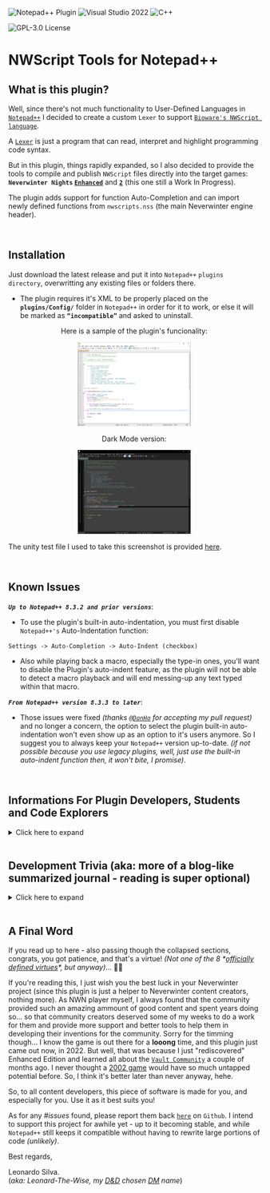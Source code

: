 ![Notepad++ Plugin](https://img.shields.io/badge/Notepad++-Plugin-green.svg?&logo=notepad%2B%2B) ![Visual Studio 2022](https://img.shields.io/badge/Visual%20Studio-2022-blue?logo=visual-studio) ![C++](https://img.shields.io/badge/c++-red.svg?&logo=c%2B%2B)

![GPL-3.0 License](https://img.shields.io/badge/License-GPL%20v3-green)

# NWScript Tools for Notepad++ 

## What is this plugin?

Well, since there's not much functionality to User-Defined Languages in [`Notepad++`](https://notepad-plus-plus.org/) I decided to create a custom `Lexer` to support [`Bioware's NWScript language`](https://en.wikipedia.org/wiki/NWScript).

A [`Lexer`](https://en.wikipedia.org/wiki/Lexical_analysis) is just a program that can read, interpret and highlight programming code syntax.

But in this plugin, things rapidly expanded, so I also decided to provide the tools to compile and publish `NWScript` files directly into the target games: **`Neverwinter Nights` [`Enhanced`](https://www.beamdog.com/games/neverwinter-nights-enhanced/)** and **[`2`](https://dnd.wizards.com/products/digital-games/pcmac/neverwinter-nights-2-complete)** (this one still a Work In Progress).

The plugin adds support for function Auto-Completion and can import newly defined functions from `nwscripts.nss` (the main Neverwinter engine header).

<br>

## Installation

Just download the latest release and put it into `Notepad++` `plugins directory`, overwritting any existing files or folders there.

-   The plugin requires it's XML to be properly placed on the **`plugins/Config/`** folder in `Notepad++` in order for it to work, or else it will be marked as **`“incompatible”`** and asked to uninstall.

<p align="center">Here is a sample of the plugin's funcionality:</p>
<p align="center"><img src="https://github.com/Leonard-The-Wise/NWScript-Npp/blob/master/Media/Sample-Colorization.jpg" width="45%" height="45%"></p>

<p align="center">Dark Mode version:</p>
<p align="center"><img src="https://github.com/Leonard-The-Wise/NWScript-Npp/blob/master/Media/Sample-Colorization-DarkMode.jpg" width="45%" height="45%"></p>

The unity test file I used to take this screenshot is provided [here](Media/UnityTest.nss).

<br>

## Known Issues

***`Up to Notepad++ 8.3.2 and prior versions`***:

-   To use the plugin's built-in auto-indentation, you must first disable `Notepad++'s` Auto-Indentation function:
```
Settings -> Auto-Completion -> Auto-Indent (checkbox)
```

-   Also while playing back a macro, especially the type-in ones, you'll want to disable the Plugin's auto-indent feature, as the plugin will not be able to detect a macro playback and will end messing-up any text typed within that macro.

***`From Notepad++ version 8.3.3 to later`***:

-   Those issues were fixed *(thanks [`@DonHo`](https://github.com/donho) for accepting my pull request)* and no longer a concern, the option to select the plugin built-in auto-indentation won't even show up as an option to it's users anymore. So I suggest you to always keep your `Notepad++` version up-to-date. *(if not possible because you use legacy plugins, well, just use the built-in auto-indent function then, it won't bite, I promise)*.

<br>

## Informations For Plugin Developers, Students and Code Explorers
<details>
<summary>Click here to expand</summary>
<br>

This plugin is based on [Notepad++ plugin template](https://github.com/npp-plugins/plugintemplate) and the official [`Scintilla`](https://www.scintilla.org/) `C++ Lexer`. I managed to rewrite much of the code, clear and organize
classes, so anyone desiring to write future lexers will find it much easier to integrate a new lexer inside the Plugin. Just put your `LexXXX.cpp` file on the project and add it to the [`Lexer Catalogue`](/Leonard-The-Wise/NWScript-Npp/blob/master/src/Lexers/LexerCatalogue.cpp) and export it as a `DLL`.

Also, for the `NWScript` compilation, I *"borrowed"* the [`NWScript Compiler`](https://github.com/nwneetools/nwnsc) code, since trying to write a compiler from scratch would be a monstrous task.

All files under this project are provided under the [`GPL v3.0 License`](license.txt).

For reutilization of the project, the `NWScript-Npp.vcxproj` is organized in the following way:

-   **`lib`**: All linked library submodules found here. I got one thing there: my ***personal port*** for `NWScript Compiler` called [`NscLib`](https://github.com/Leonard-The-Wise/NscLib) (because it's only the library without the executable). The plugin project also depends on PCRE2, but it's installed/managed by [`vcpkg`](https://vcpkg.io/). Dependencies are listed on the [`vcpkg.json manifest`](/Leonard-The-Wise/NWScript-Npp/blob/master/NWScript-Npp/vcpkg.json) of the project. Hence, to build my code from source you need it. Follow these steps:

    -   Install vcpkg. Just follow [`this guide`](https://vcpkg.io/en/getting-started.html).
    -   Don't forget the `vcpkg integrate install` part.
    -   Done. The first time you build the project, all dependencies will be automatically installed. Click on `Rescan Solution` after building to update Intellisense. After that you can go to the vcpkg install dir and delete the temporary /downloads and /buildtrees.

-   **`Custom Lexers`**: Here you'll write your new custom Lexers (example: [`LexNWScript.cpp`](src/Lexers/LexNWScript.cpp)) and edit/place them inside [`LexerCatalogue.cpp`](src/Lexers/LexerCatalogue.cpp) `InstalledLexers[]` static object for the code to auto-initialize it upon plugin load. Something like this:

    ``` C++
	constexpr static LexerDefinition InstalledLexers[] = {
	{"YourLexerName", TEXT("Your Lexer Status Text"), ANY_NUMBER, 
	   LexerScript::LexerFactoryFunction, ExternalLexerAutoIndentMode::XXX},}
    };
    ```

    -   Where:

        -   `YourLexerName` is a 16 bytes-length string;
        -   `Your Lexer Status Text` is a 32 bytes-length string (that will be displayed in Notepad++ status bar on the bottom of the screen);
        -   `ANY_NUMBER` is just a number to uniquely-identify the Lexer inside your code (this is not used by `Notepad++` in any way, this is just an internal number and you can set to `0` if wanted ). In my case I `#defined` a `MACRO` for this;
        -   A pointer to a [`“Factory”`](https://en.wikipedia.org/wiki/Factory_method_pattern) function to get your lexer's instantiated object. In my case it just returns a new `LexerNWScript` class pointer - which implements the [`ILexer5`](https://www.scintilla.org/LexillaDoc.html) interface. Like this:
            
        ``` C++
        static ILexer5* LexerFactoryNWScript() {
            return new LexerNWScript(ConstructorVariables, ...);
        }
		```

        -   The `ExternalLexerAutoIndentMode` `enum class`. This is a new feature I developed for `Notepad++` to help plugins dealing with auto-indentation. Prior to `Notepad++ version 8.3.3`, if you tried to perform a custom-made auto-indentation with your plugin, and `Notepad++` had it's Auto-Indentation preference set to `ON`, it would override your plugin behavior and you wouldn't be able to properly auto-indent user inputs. So from `8.3.3` version and forward, since this is not a standard `ILexer5` functionality, you'll be able to send `Notepad++` the message `NPPM_SETEXTERNALLEXERAUTOINDENTMODE` to make `Notepad++` work in 3 different ways about auto-indentation with your custom language: `Standard`, which will tell `Notepad++` to perform the default behavior (to just maintain any amount of tab spacing of previous line), `C_Like` to tell `Notepad++` your code support a C-Like syntax indentation-\> which will read any curly brackets `{` before a new line and advance the indent amount by one on the next line and then read the other paired curly bracket `}` and go back one step in indentation... or you can tell `Notepad++` that your plugin does `Custom` indentation, so `Notepad++` won't perform ANY kind of auto-indent for your plugin lexer, even if it's set to `ON` inside the user's preferences - because now your plugin will be the one responsible for handling it. You can query `Notepad++` about this user setting with the `NPPM_ISAUTOINDENTON` message. For more info, just study the code, especially the methods `SetAutoIndentSupport()` and `LoadNotepadLexer()` inside my [`PluginMain.cpp`](src/PluginMain.cpp) class, also along with `ProcessMessagesSci()`, especially the `SCN_CHARADDED` message processing, to see how my plugin handles auto-indentation with newer and older versions of `Notepad++`. That field is only present there (on `InstalledLexers[]` variable) to help you if you want your plugin to have more than one `lexer` installed, so you can checkup which `lexers` are installed and to keep track of which auto-indent `mode` they use. `Notepad++` will never need or read that value in any way. Again, check the `SetAutoIndentSupport()` and `LoadNotepadLexer()` methods to understand this ***"language auto-indentation"*** thing better. ***(I also strongly suggest studying `Notepad++'s` `maintainIndentation()` method inside [`NotepadPlus.cpp`](https://github.com/notepad-plus-plus/notepad-plus-plus/blob/master/PowerEditor/src/Notepad_plus.cpp) file so you can see how `Notepad++` performs it's own auto-indentation functionality).***

-   **`Notepad Controls`**: Contains some class templates to display dialog boxes. Versions of `Static`, `Modal` and `Dockable` dialogs boxes are avaliable.

-   **`Plugin Interface`**: Contains all code necessary to initialize the DLL and communicate with `Notepad++` main executable, including the Lexer part. You probably won't need to change *(much of)* this code, **EXCEPT** to make it point to YOUR plugin class(es) instead of mine's.

-   **`Resource Files`**: Contains the [XML](src/Lexers/Config/NWScript-Npp.xml) necessary for the Lexer to work with `Notepad++`. Without it, `Notepad++` will just mark your plugin as `incompatible`. It will be copied to the `%notepadInstall%/plugin/Config` folder automatically uppon a successful build.

    -   Also contains a [`.targets`](Publish.Dll.To.Notepad.targets) file that is imported inside the [`vcxproj`](NWScript-Npp/NWScript-Npp.vcxproj) [`MSBuild`](https://docs.microsoft.com/en-us/visualstudio/msbuild/msbuild?view=vs-2022) project file to automate deployment of the plugin `DLL` and its associated `XML` to `Notepad++'s` install directory to help you with your plugin debugging. Make sure `Notepad++` isn't running when you build your code. Also make sure to give yourself **write permissions** to the Notepad/plugin installation folder and subfolders, so the compiler can copy the output `DLL` and the annexed `XML` styler to that path. You'll be notified if it cannot and also the build will fail and the debugger will not run if it can't deploy at least the `DLL` there (the `XML` deploying is optional and only emits a warning).
    -   Also, I've setup a [`ProjectVersion.rc`](src/ProjectVersion.rc) file along with a header called [`ProjectVersion.h`](src/ProjectVersion.h) to perform auto-increments on the `VS_VERSION_INFO` associated resource. This works as following:
    -   Every time you hit the <kbd>build</kbd> command in Visual Studio, a [pre-build
        event](https://docs.microsoft.com/en-us/visualstudio/ide/specifying-custom-build-events-in-visual-studio?view=vs-2022) occurs, which calls this [`PowerShell`](IncrementBuild.ps1) script on the project root that will edit `ProjectVersion.h` and increment the `VERSION_BUILD` macro inside that file.
        -   Then the pre-compiler will read that macro and since `VS_VERSION_INFO` is setup to use macros for replacing version information, it will compile with whichever version is printed on ProjectVersion.h at the time of compilation.
        -   Hence I advise you to ***`NEVER`*** touch or edit `ProjectVersion.rc` inside the [`Resource Editor`](https://docs.microsoft.com/en-us/cpp/windows/resource-editors?view=msvc-170), or it will overwrite and destroy the macros inside and cause you to lose the `build auto-increment` funcionality. Edit it manually (inside any ***raw text editor***) and ***`only`*** to change other info, like `DLL Name`, `Company Name`, `Copyright Info`, etc and leave all the macros there about versioning untouched.
        -   To increment major, minor or patch numbers, edit the `ProjectVersion.h` file instead. Only `build` numbers are setup to auto-increment on my script, so if you want your `major`, `minor` or `patch` versions to change, you'll have do it manually, editting their respective `VERSION_MAJOR`, `VERSION_MINOR` and `VERSION_PATCH` macros *(leave `VERSION_STRING` and `VERSION_STRING_BUILD` alone as they are)*. I designed this intentionally, since every person or team have its own standards for managing project versions.

-   **`Utils`**: Contains utilitary headers and code to help dealing with settings, `.ini` files, `regular expressions`, etc.

-   **`Root Directory`**: This is where the Plugin code really begins. I designed a base [`Singleton`](https://en.wikipedia.org/wiki/Singleton_pattern) class called [`PluginMain`](src/PluginMain.h) to setup the Menu Commands, to deal with message processing, and all of the main plugin funcions, because, yeah... it will be created only once during a session or DLL loading. You'll need to change this as suitable. Perhaps in the future I'll clean up the code from my specific usage and leave a framework for others to developed upon. No promises made, though **(and hey, it's easy to delete a `PluginMain.cpp` and add your own class... just don't forget to update `PluginInterface.cpp` to point to your own classes instead of mine for handling plugin initialization, message parsing, etc)**.

    -   Also, since many plugins use `.ini` files to store their settings, I already provided a [`Settings.cpp`](src/Settings.cpp) class that will do that *(almost)* automatically for you. Just replace my variables with yours, update the `Save()` and `Load()` functions to save/load your variables instead and you're done. The Settings class uses a modified version of [`MiniINI`](https://github.com/pulzed/mINI/blob/master/src/mini/ini.h) API to handle ini files reading, writting, etc., so it's really simple to use instead of writting your own version. It supports `ANSI` and `UNICODE` files and filenames.
    -   And the `Common.h` file is just a bunch of aggregated functions I wrote myself or captured over the web, to help me dealing with unicode strings, conversions, Windows Icon and Bitmap handling, etc... (the method I developed for the `Notepad++` auto-restart functionality with a temporary [`batch`](https://www.windowscentral.com/how-create-and-run-batch-file-windows-10) file involved into a [`ShellExecute`](https://docs.microsoft.com/en-us/windows/win32/shell/launch) API call was kind of... crusty... 🤣 but since I did not know of any other method out there and was a bit lazy to research more on this when I was writting features, well... I'll just leave that there... for now. 😇).

-   **Last** but not least: `Plugin Dialogs` are just the instanced versions of `Notepad Controls` classes, to manage MY specific dialog boxes, etc. You really don't need these, except if you want to use them as examples.

> ***All other files on this project are just internal work for my plugin specific funcionalities, and hence I will not be providing too much information on them here. I consider the code at least reasonably documented and commented already anyway, so feel free to explore it by yourself.***

### Some Project Setup Remarks

-   [`NWScript-Npp.vcxproj`](NWScript-Npp/NWScript-Npp.vcxproj) file sets the `<PlatformToolset>` to [`v143`](https://docs.microsoft.com/en-us/cpp/overview/visual-cpp-tools-and-features-in-visual-studio-editions?view=msvc-170) for using with [`Visual Studio 2022`](https://visualstudio.microsoft.com/vs/).

-   Also, we are targeting [`ISO C++ 20`](https://en.wikipedia.org/wiki/C%2B%2B20) standard here, and since Visual Studio 2022 still don't support `std::format` on its `ICO C++20` implementation, we set the project to use `Preview features from the latest C++ working draft`.

-   Interface functions required for NPP to use the lexer are all declared with:

    ``` C++
    extern "C" __declspec(dllexport)
    ```

    -   I created a `MACRO` called `DLLAPI` to help with that, so if parts of your code are to be used in other `DLLs`, it will change to:
        

    ``` C++
    extern "C" __declspec(dllimport)
    ```

    -   And if linking statically to a code, it will `#define` `DLLAPI` to nothing.

-   [`src/Lexers/Scintilla`](src/Lexers/Scintilla), [`src/Lexers/Lexilla`](src/Lexers/Lexilla) and [`src/Lexers/Lexlib`](src/Lexers/Lexlib) are unmodified files copied from the Scintilla and Lexilla projects appended to Notepad++. You can update them with newer versions when needed.

-   [`src/Lexers/Config/NWScript-Npp.xml`](src/Lexers/Config/NWScript-Npp.xml) defines the language keywords & styles. Required for the plugin and will be published on project build. When changing the `DLL` name, you MUST also change this to the exact name your `DLL` target gets, or else `Notepad++` will not recognize it. You'll also need to modify the `` and `` tags there and replace `name="NWScript"` to your `InstalledLexers[]` language name, or else it still won't link properly to `Notepad++` and no custom colors for your plugin. Also the `` attribute obviously points to which file extension your language is to be automatically associated with when opening under `Notepad++` and the `` attribute is what is displayed as the language name for the user when he goes to the `Settings -> Style Configurator` to customize the language colors.

-   The Debugger is already set to <kbd>autorun</kbd> `Notepad++.exe` for all supported plataforms (`x86` or `x64`).
</details>
<br>	
	
## Development Trivia (aka: more of a blog-like summarized journal - reading is super optional)
<details>
<summary>Click here to expand</summary>
	

### The story from where it began

To tell the truth, I began this project as a self-imposed test. After spending quite some time enjoying community content from [`Neverwinter Vault`](http://neverwintervault.org/), I decided I should also give something back to the community. Add this to a self-motivation to write a nice piece of software in `C++`, something I've never done before. I am a somewhat old of a IT guy. Started programming at 13 in the earlies 1990's and already deeply knew many languages, being the `C language` among them (because I decided to follow the path more of an infrastructure architect rather than a pure programmer I quit programming on 2000's hence never followed the trends properly). Then I braced myself and seeing that all the major Notepad++ plugins used pure C++ and Win32, I decided to roll with that. Then I opened my Visual Studio IDE and started coding... and learning again stuff long forgotten. For me, this so far, is being an interesting experience, but with a lot of pitfalls and caveats. For instance, the LINKER can be tricky to manage. If your dependencies are not very well set, you can end up with missing symbols in your code that are ratherly hard to track, especially for any novice developer. Even if you are already very experient with other environments and languages, things are not so intuitive. Then you'll have to worry if you are linking against the static library, the dynamic library or the static library referencing the dynamic CRT library... The Visual Studio IDE also has it's own issues, like making easy to forget when you are editting your project properties to set configurations to Debug, Release, 32-Bit, 64-Bit... The C++ libraries around I found to be also very dependent on external examples. Lots of auto-generated documentations and many packages there don't come with many usage examples avaliable.

Joined to this, hundreds and hundreds of language peculiarities - memory leaks, access violations, strange and confusing declarations - like pointerofpointer\*\* variable, void (function\*)(arguments), variable&&, variable\*&, etc., and several other features that can quickly render your code mostly *unreadable* if you don't take a very special care with your code styling.

**Aside** from that, I still think it's one of the BEST languages around. Fast, portable, NATIVE (withuot depencencies on virtual machines), and the one that unleashes the FULL potential and control of your hardware and deliver that in your sole hands (this last one can be a very good or a very bad thing).

Between all the helping hands around, I give a special thanks to [The Cherno C++ series](https://www.youtube.com/watch?v=18c3MTX0PK0&list=PLlrATfBNZ98dudnM48yfGUldqGD0S4FFb&ab_channel=TheCherno) which helped an old developer a lot, that although had many years of IT experience (I'm actually a professional database architect), would never have touched a `C++` code since about the early 2000s *(yeah, I tried to use `C#` syntax here and as you can presume, sooner than later I was screwing things up really fast - like, using the **`new`** keyword to "instantiate" classes - yeah, you may lol to that 😅 - and doing other things an experienced `C++` programmer would never think of doing with their code)*.

Because of this series, I decided to scratch all I assumed I knew about `C` language and started all over with his series. That changed things really fast - and the catchup wasn't even that big of an effort.

Also, a BIG thanks to the [https://regex101.com/](https://regex101.com/) creators. While dealing with `regular expressions` - something I needed to use to [parse NWScript files](src/NWScriptParser.cpp) for `Notepad++` auto-complete integration, I was severally struggling with [`backtracking`](https://www.regular-expressions.info/catastrophic.html) up until I learned about possessive operators ( `*+`, `++`, `?+` ), atomic groups ( `?>` ) and many other juicy concepts. That was a life-changing experience... So I REALLY advise you before trying to write `regexes`, to do a pause and study the subject deeper first, instead of just copy-pasting code from google searches like I was doing my entire life up to that day... (yeah, never bothered in really learning regex for a long, long time 😔). That website alone solved almost 90% of my problems, and offered a really good debugger, from where I could figure out what EXACTLY was going on when a regular expression was being processed.

Talking about regex, that learning step lead me up to...

### The PCRE2 Engine Saga...

During the `regex` development phase, I first started with [`std::regex`](https://en.cppreference.com/w/cpp/regex) library to parse my strings, since it is in fact THE international `STANDARD` library for doing this; so it **must** be a good, reliable and fast code to build your project upon... right? Until I found out that this engine had severe restrictions and wasn't even compiling expressions with [`named capture groups`](https://www.regular-expressions.info/named.html)... maybe not a big deal for simple `regular expressions` out there but for me, a nuisance to keep changing `matching indexes` everytime an expression was updated to fix a bug or another. Also, I found the execution really slow - it took aprox. **80 seconds** to fully parse a [nwscript.nss definitions file](https://jadeempire-modding.fandom.com/wiki/Nwscript.nss) in `debug mode`. In `release mode` that dropped to **8 seconds**, so even getting rid of every compiler debbuging overhead wasn't helping that much. All of this running in a pretty recent and fast machine setup (won't be spec'ing my setup here, for the sake story simplification).

I was bugged with that, because in an end-user perspective, especially if one used an older CPU, that seemed like my plugin was crashing or not responding, and they could even end up <kbd>Ctrl</kbd>+<kbd>Alt</kbd>+<kbd>Del</kbd> to `task manager kill` the poor `Notepad++` app for that *(and prolly also swearing at me for hanging their machine up)*... so, instead of thinking in just accepting what I had and going ahead adding [`threads`] (https://www.cplusplus.com/reference/thread/thread/) and a possible `% file analysis complete` dialog screen to the file parsing execution, I first decided to test other "alternative" engines... after doing a [web scan](https://www.google.com/search?q=regex+engines+benchmark) on some researches about regular expressions benchmarking, I decided to go with [`boost::regex`](https://www.boost.org/doc/libs/1_78_0/libs/regex/doc/html/index.html), since that's the one being used by `Notepad++` up to now and the one that appeared to have the most compatibility with the code I was alreaady using - just a matter of variable re-declaration and no needed to rewrite any of my already tested routines (the correct name for that inside a class is a `method`, I know... but anyway...).

**Sounded good at first...**

Amazing! Parsing times dropped from **80** to **8** seconds, just by merely <kbd>Ctrl</kbd>+<kbd>H</kbd> replacing my variable declarations from `std::regex` to `boost::regex`. Nothing else changed. And a whooping 10x increase for that! And now it even supports my long sought `named capture groups`, so I didn't need to change indexes anymore! Wow!

But that all changed when I decided to write more robust versions of my `regular expressions`, since they were still unstable, and any malformed file could easily cause many severe [`catastrophic backtrackings`](https://javascript.info/regexp-catastrophic-backtracking), [`stack overflows`](https://en.wikipedia.org/wiki/Stack_overflow) and many other `crashes` inside my code. Not really a fan of too much [`#try-#catch`](https://www.w3schools.com/cpp/cpp_exceptions.asp) blocks of code into my projects here, and also, the user could think this was taking to long... back to the dreaded <kbd>Ctrl</kbd>+<kbd>Alt</kbd>+<kbd>Del</kbd> #issue here *(with the probable **user-swearing** parts and all that stuff)*. Hence, I decided to go back to halt all my other feature developments, go to [regex101](https://regex101.com/), and stay there for an indeterminate amount of time, until my regular expressions were working like a charm to any file I dumped in my application - *well, not `ANY` kind of files like heavly mangled ones and anything severely unrelated to the nwscript language, but anyway... you got the spirit*.

After successfully finishing the expressions, I went back to `Visual Studio` ... just to find out that `boost::regex` did not support [`subroutines`](https://www.regular-expressions.info/subroutine.html), something now crucial for interpreting `object-nestings` and other stuff my new "robust" code was requiring... a quote from [www.regular-expressions.info](https://www.regular-expressions.info/subroutine.html) broke my heart:

> Boost does not support the Ruby syntax for subroutine calls. In Boost `\g<1>` is a backreference---not a subroutine call---to capturing group 1. So `([ab])\g<1>` can match aa and bb but not ab or ba. In Ruby the same regex would match all four strings. No other flavor discussed in this tutorial uses this syntax for backreferences.

**Then, in frustration, I realized I had to change the engine... again.**

So I decided to go back and integrate [`PCRE2`](https://github.com/PhilipHazel/pcre2) into my code, since that was the marked engine I was using while developing at [`Regex101`](https://regex101.com/) anyway. I knew `PCRE2` was not very **`C++`** - friendly, since it's a pure **`C`** implementation of code. So I decided to look for a [`C++ Wrapper`](https://en.wikipedia.org/wiki/Wrapper_library) to help me there, so I would't end up having an indigestable and inelegant code-salad in my project. Fortunately I [`found one`](https://github.com/jpcre2/jpcre2) so I did not have to write it myself. *A relief!* Now I just needed to link with `PCRE2` libraries aaand... ***Whoops!*** those aren't avaliable as a package, just as source code... and this code wasn't even written specifically to build under `Visual Studio` or even [`Windows`](https://www.microsoft.com/windows): the author had it designed in the most generic form possible, so to allow ports to [`POSIX`](https://en.wikipedia.org/wiki/POSIX), [`zOS`](https://en.wikipedia.org/wiki/Z/OS) or any other kind of operating system and anything else capable of chewing on a raw `C-language` `standard` file and spewing out machine code after...

And there I go again, spending a whole day more, studying the [`library documentation`](https://www.pcre.org/current/doc/html/pcre2build.html) trying to figure out how to configure the package to compile under [`VS2022`](https://visualstudio.microsoft.com/vs/community/), which features the author implemented and why... having to write my own [`visual studio configuration file`](https://github.com/Leonard-The-Wise/pcre2/blob/master/vstudio/config/visualstudioconfig.h), dealing in what `Windows` features and functions I had or had not avaliable, the confusing different library flags, like `PCRE2_CODE_UNIT_WIDTH` for different library compilations - must I use just ONE code with for my entire project or can I have them all? Why the author says it also supports a `0` there and says it's "generic", even thought its not compiling? How all of those `functions-types-and-other-stuff` declarations macros are all about, and so forth. And then, even spending a whole night alone just to figure out how to link the library [`statically`](https://en.wikipedia.org/wiki/Static_library) with my project until I found out I had to `#define` `PCRE2_STATIC` also within my project scope, because if I just `#defined` that inside the `LIBRARY` project, and then `#include <pcre2.h>` on my side to use the library, some of the complex `macros` there would lead to many functions being redeclared as `extern __declspec(dllimport)` on MY side, leading my [`linker`](https://www.learncpp.com/cpp-tutorial/introduction-to-the-compiler-linker-and-libraries/) into several [`missing symbols`](http://www.cplusplus.com/forum/general/57873/)! Yeah, that kind of nasty stuff to deal with!. *(And then you can imagine my face when I discovered that ALL of that stuff wasn't even really necessary, because `vcpkg` - something I came to discover only later in my endeavours - already had a `port` of `PCRE2` included, with ALL the configurations requirements already performed by Microsoft's team... 🤦 Anyway... 😊)*.

And then I had to rewrite all my file parsing `routines` (yeah, I know, *`methods`*), since my new `C++ Wrapper` worked differently from the standard ones defined both in `std::regex` and `boost::regex`. *(okay, that last part was a breeze and took the least insignificant amount of time on this whole process)*.

But ALL of that (re)work *DID* pay off when I put my new robust regexes to run inside `PCRE2` engine. It dropped from `boost's` **8** seconds (on debug mode) to an amazing **500ms** parsing time! Yeah, another **16x** gain... but now I know that this is a bit of an unfair comparison with `boost` engine, because now I didn't have the chance to re-test my new regular expressions against `boost` with the new remade syntax and code blocks - like atomic groups, possessive operators and subroutines to avoid as much backtracking as possible - just because `boost` didn't compile my regexes anymore... so I wonder what performance gap this would really be. Anyway...

What I did know then is that now I was able to finally close this `#issue` and go back to coding more features to my plugin peacefully again.

*(and here ends the PCRE2 regex engine saga, if you care to read it, I hope you find at least some useful information there)*.
</details>
<br>
	
## A Final Word

If you read up to here - also passing though the collapsed sections, congrats, you got patience, and that's a virtue! *(Not one of the 8 \*[officially defined virtues](https://wiki.ultimacodex.com/wiki/Eight_Virtues)\*, but anyway)*... 🤴🧘

If you're reading this, I just wish you the best luck in your Neverwinter project (since this plugin is just a helper to Neverwinter content creators, nothing more). As NWN player myself, I always found that the community provided such an amazing ammount of good content and spent years doing so... so that community creators deserved some of my weeks to do a work for them and provide more support and better tools to help them in developing their inventions for the community. Sorry for the timming though... I know the game is out there for a **looong** time, and this plugin just came out now, in 2022. But well, that was because I just "rediscovered" Enhanced Edition and learned all about the [`Vault Community`](https://neverwintervault.org/) a couple of months ago. I never thought a [2002 game](https://en.wikipedia.org/wiki/Neverwinter_Nights) would have so much untapped potential before. So, I think it's better later than never anyway, hehe.

So, to all content developers, this piece of software is made for you, and especially for you. Use it as it best suits you!

As for any *#issues* found, please report them back [`here`](https://github.com/Leonard-The-Wise/NWScript-Npp/issues) on `Github`. I intend to support this project for awhile yet - up to it becoming stable, and while `Notepad++` still keeps it compatible without having to rewrite large portions of code *(unlikely)*.

Best regards,

Leonardo Silva.\
(*aka: Leonard-The-Wise, my [D&D](https://dnd.wizards.com/) chosen [DM](https://en.wikipedia.org/wiki/Dungeon_Master) name*)
